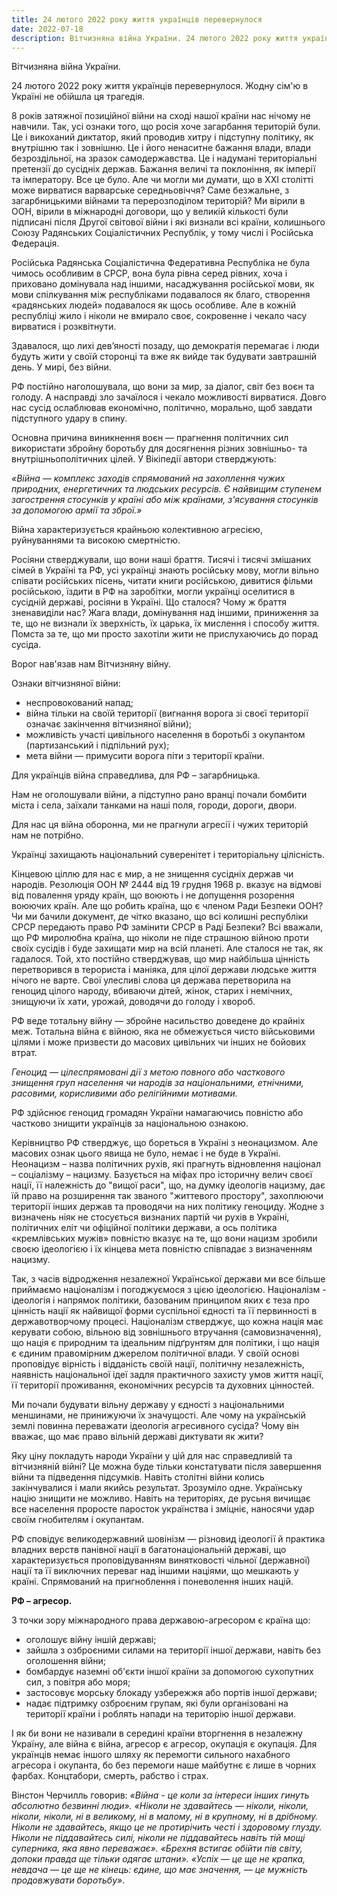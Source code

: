 ```yaml
---
title: 24 лютого 2022 року життя українців перевернулося
date: 2022-07-18
description: Вітчизняна війна України. 24 лютого 2022 року життя українців перевернулося. Жодну сім’ю в Україні не обійшла ця трагедія. 
---
```


Вітчизняна війна України.

24 лютого 2022 року життя українців перевернулося. Жодну сім'ю в Україні не обійшла ця трагедія. 

8 років затяжної позиційної війни на сході нашої країни нас нічому не навчили. Так, усі ознаки того, що росія хоче загарбання територій були. Це і викоханий диктатор, який проводив хитру і підступну політику, як внутрішню так і зовнішню. Це і його ненаситне бажання влади, влади безроздільної, на зразок самодержавства. Це і надумані територіальні претензії до сусідніх держав. Бажання величі та поклоніння, як імперії та імператору. Все це було. Але чи могли ми думати, що в ХХІ столітті може вирватися варварське середньовіччя? Саме безжальне, з загарбницькими війнами та перерозподілом територій? Ми вірили в ООН, вірили в міжнародні договори, що у великій кількості були підписані після Другої світової війни і які визнали всі країни, колишнього Союзу Радянських Соціалістичних Республік, у тому числі і Російська Федерація. 

Російська Радянська Соціалістична Федеративна Республіка не була чимось особливим в СРСР, вона була рівна серед рівних, хоча і приховано домінувала над іншими, насаджування російської мови, як мови спілкування між республіками подавалося як благо, створення «радянських людей» подавалося як щось особливе. Але в кожній республіці жило і ніколи не вмирало своє, сокровенне і чекало часу вирватися і розквітнути. 

Здавалося, що лихі дев’яності позаду, що демократія перемагає і люди будуть жити у своїй сторонці та вже як вийде так будувати завтрашній день. У мирі, без війни. 

РФ постійно наголошувала, що вони за мир, за діалог, світ без воєн та голоду. А насправді зло зачаїлося і чекало можливості вирватися. Довго нас сусід ослаблював економічно, політично, морально, щоб завдати підступного удару в спину.

Основна причина виникнення воєн — прагнення політичних сил використати збройну боротьбу для досягнення різних зовнішньо- та внутрішньополітичних цілей. У Вікіпедії автори стверджують: 

*«Війна — комплекс заходів спрямований на захоплення чужих природних, енергетичних та людських ресурсів. Є найвищим ступенем загострення стосунків у країні або між країнами, з'ясування стосунків за допомогою армії та зброї.»*

Війна характеризується крайньою колективною агресією, руйнуваннями та високою смертністю. 

Росіяни стверджували, що вони наші браття. Тисячі і тисячі змішаних сімей в Україні та РФ, усі українці знають російську мову, могли вільно співати російських пісень, читати книги російською, дивитися фільми російською, їздити в РФ на заробітки, могли українці оселитися в сусідній державі, росіяни в Україні. Що сталося? Чому ж браття зненавиділи нас? Жага влади, домінування над іншими, приниження за те, що не визнали їх зверхність, їх царька, їх мислення і способу життя. Помста за те, що ми просто захотіли жити не прислухаючись до порад сусіда. 

Ворог нав'язав нам Вітчизняну війну.

Ознаки вітчизняної війни:

- неспровокований напад;
- війна тільки на своїй території (вигнання ворога зі своєї території означає закінчення вітчизняної війни);
- можливість участі цивільного населення в боротьбі з окупантом (партизанський і підпільний рух);
- мета війни — примусити ворога піти з території країни.

Для українців війна справедлива, для РФ – загарбницька.

Нам не оголошували війни, а підступно рано вранці почали бомбити міста і села, заїхали танками на наші поля, городи, дороги, двори.

Для нас ця війна оборонна, ми не прагнули агресії і чужих територій нам не потрібно.

Українці захищають національний суверенітет і територіальну цілісність.

Кінцевою ціллю для нас є мир, а не знищення сусідніх держав чи народів. Резолюція ООН № 2444 від 19 грудня 1968 р. вказує на відмові від повалення уряду країн, що воюють і не допущення розорення воюючих країн. Але що робить країна, що є членом Ради Безпеки ООН? Чи ми бачили документ, де чітко вказано, що всі колишні республіки СРСР передають право РФ замінити СРСР в Раді Безпеки? Всі вважали, що РФ миролюбна країна, що ніколи не піде страшною війною проти своїх сусідів і буде захищати мир на всій планеті. Але сталося не так, як гадалося. Той, хто постійно стверджував, що мир найбільша цінність перетворився в терориста і маніяка, для цілої держави людське життя нічого не варте. Свої улесливі слова ця держава перетворила на геноцид цілого народу, вбиваючи дітей, жінок, старих і немічних, знищуючи їх хати, урожай, доводячи до голоду і хвороб. 

РФ веде тотальну війну — збройне насильство доведене до крайніх меж. Тотальна війна є війною, яка не обмежується чисто військовими цілями і може призвести до масових цивільних чи інших не бойових втрат.

*Геноцид  — цілеспрямовані дії з метою повного або часткового знищення груп населення чи народів за національними, етнічними, расовими, корисливими або релігійними мотивами.*

РФ здійснює геноцид громадян України намагаючись повністю або частково знищити українців за національною ознакою.

Керівництво РФ стверджує, що бореться в Україні з неонацизмом. Але масових ознак цього явища не було, немає і не буде в Україні. Неонацизм – назва політичних рухів, які прагнуть відновлення націонал – соціалізму – нацизму. Базується на міфах про історичну велич своєї нації, її належність до "вищої раси", що, на думку ідеологів нацизму, дає їй право на розширення так званого "життевого простору", захоплюючи території інших держав та проводячи на них політику геноциду. Жодне з визначень ніяк не стосується визнаних партій чи рухів в Україні, політичних еліт чи офіційної політики держави, а ось політика «кремлівських мужів» повністю вказує на те, що вони нацизм зробили своєю ідеологією і їх кінцева мета повністю співпадає з визначенням нацизму.

Так, з часів відродження незалежної Української держави ми все більше приймаємо націоналізм і погоджуємося з цією ідеологією. Націоналізм - ідеологія і напрямок політики, базованим принципом яких є теза про цінність нації як найвищої форми суспільної єдності та її первинності в державотворчому процесі. Націоналізм стверджує, що кожна нація має керувати собою, вільною від зовнішнього втручання (самовизначення), що нація є природним та ідеальним підґрунтям для політики, і що нація є єдиним правомірним джерелом політичної влади. У своїй основі проповідує вірність і відданість своїй нації, політичну незалежність, наявність національної ідеї задля практичного захисту умов життя нації, її території проживання, економічних ресурсів та духовних цінностей.

Ми почали будувати вільну державу у єдності з національними меншинами, не принижуючи їх значущості. Але чому на українській землі повинна переважати ідеологія агресивного сусіда? Чому він вважає, що має право вільній державі диктувати як жити? 

Яку ціну покладуть народи України у цій для нас справедливій  та вітчизняній війні? Це можна буде тільки констатувати після завершення війни та підведення підсумків. Навіть столітні війни колись закінчувалися і мали якийсь результат. Зрозуміло одне. Українську націю знищити не можливо. Навіть на територіях, де русьня вичищає все населення проросте паросток українства і зміцніє, наносячи удар своїм гнобителям і окупантам. 

РФ сповідує великодержавний шовінізм — різновид ідеології й практика владних верств панівної нації в багатонаціональній державі, що характеризується проповідуванням винятковості чільної (державної) нації та її виключних переваг над іншими націями, що мешкають у країні. Спрямований на пригноблення і поневолення інших націй.

**РФ – агресор.** 

З точки зору міжнародного права державою-агресором є країна що:

- оголошує війну іншій державі;
- зайшла з озброєними силами на території іншої держави, навіть без оголошення війни;
- бомбардує наземні об'єкти іншої країни за допомогою сухопутних сил, з повітря або моря;
- застосовує морську блокаду узбережжя або портів іншої держави;
- надає підтримку озброєним групам, які були організовані на території країни і роблять напади на територію іншої держави. 

І як би вони не називали в середині країни вторгнення в незалежну Україну, але війна є війна, агресор є агресор, окупація є окупація. Для українців немає іншого шляху як перемогти сильного нахабного агресора і окупанта, бо без перемоги наше майбутнє є лише в чорних фарбах. Концтабори, смерть, рабство і страх.

Вінстон Черчилль говорив: *«Війна - це коли за інтереси інших гинуть абсолютно безвинні люди». «Ніколи не здавайтесь — ніколи, ніколи, ніколи, ніколи, ні в великому, ні в малому, ні в крупному, ні в дрібному. Ніколи не здавайтесь, якщо це не протирічить честі і здоровому глузду. Ніколи не піддавайтесь силі, ніколи не піддавайтесь навіть тій мощі суперника, яка явно переважає». «Брехня встигає обійти пів світу, допоки правда ще тільки одягає штани». «Успіх — це ще не крапка, невдача — це ще не кінець: єдине, що має значення, — це мужність продовжувати боротьбу»*.
